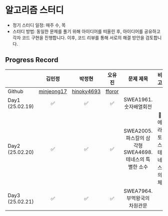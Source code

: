 # 알고리즘 스터디

- 정기 스터디 일정: 매주 수, 목
- 스터디 방법: 동일한 문제를 풀기 위해 아이디어를 떠올린 후, 아이디어를 공유하고 각자 코드 구현을 진행합니다. 이후, 코드 리뷰를 통해 서로의 해결 방안을 검토합니다.

## Progress Record

|          | 김민정 | 박정현 | 오유진 | 문제 제목 | 비고 |
| --------------- | :-------------: | :-------------: | :---------: | :---------------------------------------------------------: | :-------------------: |
| Github       | [minjeong17][1] | [hinoky4693][2] | [fforor][3] |                                                             |                       |
| Day1 (25.02.19) |       ✅        |       ✅        |     ✅      |                   SWEA1961. 숫자배열회전                    |                       |
| Day2 (25.02.20) |       ✅        |       ✅        |     ✅      | SWEA2005. 파스칼의 삼각형<br>SWEA4698. 테네스의 특별한 소수 | 🌟에라토스테네스의 체 |
| Day3 (25.02.21) |       ✅        |       ✅        |     ✅      |                SWEA7964. 부먹왕국의 차원관문                |                       |

[1]: https://github.com/minjeong17
[2]: https://github.com/hinoky4693
[3]: https://github.com/fforor
